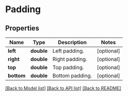 # Padding

## Properties
Name | Type | Description | Notes
------------ | ------------- | ------------- | -------------
**left** | **double** | Left padding. | [optional] 
**right** | **double** | Right padding. | [optional] 
**top** | **double** | Top padding. | [optional] 
**bottom** | **double** | Bottom padding. | [optional] 

[[Back to Model list]](../../README.md#documentation-for-models) [[Back to API list]](../../README.md#documentation-for-api-endpoints) [[Back to README]](../../README.md)


